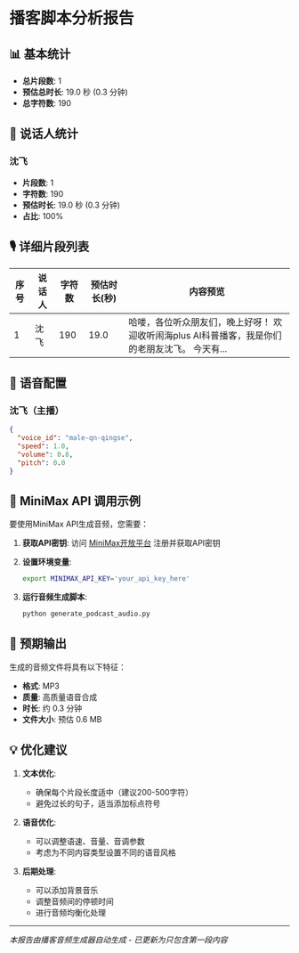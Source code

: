 # 播客脚本分析报告

## 📊 基本统计

- **总片段数**: 1
- **预估总时长**: 19.0 秒 (0.3 分钟)
- **总字符数**: 190

## 👥 说话人统计

### 沈飞

- **片段数**: 1
- **字符数**: 190
- **预估时长**: 19.0 秒 (0.3 分钟)
- **占比**: 100%

## 🎙️ 详细片段列表

| 序号 | 说话人 | 字符数 | 预估时长(秒) | 内容预览                                                                                              |
| ---- | ------ | ------ | ------------ | ----------------------------------------------------------------------------------------------------- |
| 1    | 沈飞   | 190    | 19.0         | 哈喽，各位听众朋友们，晚上好呀！ 欢迎收听闹海plus AI科普播客，我是你们的老朋友沈飞。 今天有...        |

## 🔧 语音配置

### 沈飞（主播）

```json
{
  "voice_id": "male-qn-qingse",
  "speed": 1.0,
  "volume": 0.8,
  "pitch": 0.0
}
```

## 📝 MiniMax API 调用示例

要使用MiniMax API生成音频，您需要：

1. **获取API密钥**: 访问 [MiniMax开放平台](https://api.minimax.chat/) 注册并获取API密钥
2. **设置环境变量**:

   ```bash
   export MINIMAX_API_KEY='your_api_key_here'
   ```
3. **运行音频生成脚本**:

   ```bash
   python generate_podcast_audio.py
   ```

## 🎯 预期输出 

生成的音频文件将具有以下特征：

- **格式**: MP3
- **质量**: 高质量语音合成
- **时长**: 约 0.3 分钟
- **文件大小**: 预估 0.6 MB

## 💡 优化建议

1. **文本优化**:

   - 确保每个片段长度适中（建议200-500字符）
   - 避免过长的句子，适当添加标点符号
2. **语音优化**:

   - 可以调整语速、音量、音调参数
   - 考虑为不同内容类型设置不同的语音风格
3. **后期处理**:

   - 可以添加背景音乐
   - 调整音频间的停顿时间
   - 进行音频均衡化处理

---

*本报告由播客音频生成器自动生成 - 已更新为只包含第一段内容*
